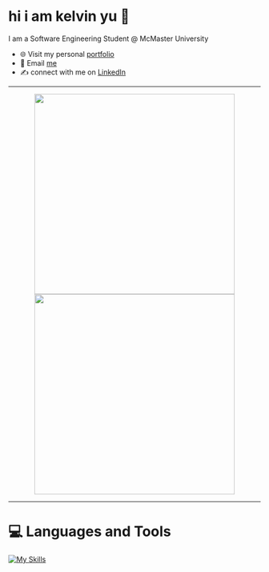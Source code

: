 # hi i am kelvin yu 👋
I am a Software Engineering Student @ McMaster University 
- 🌐 Visit my personal [portfolio](https://kelvinu.ca/)
- 👋 Email [me](mailto:yukaiwenn@gmail.com)
- ✍️ connect with me on [LinkedIn](https://www.linkedin.com/in/kelvin-u/)


---
<p align="center">
  <img src="https://github-readme-stats.vercel.app/api?username=kelvin-u&show_icons=true&theme=dark&hide_border=false" width="400">
  <img src="https://github-readme-streak-stats.herokuapp.com?user=kelvin-u&theme=dark&hide_border=true" width="400">
</p>

---

# 💻 Languages and Tools 

[![My Skills](https://skillicons.dev/icons?i=react,python,java,js,html,css,tensorflow,figma,aws,azure)](https://skillicons.dev)
